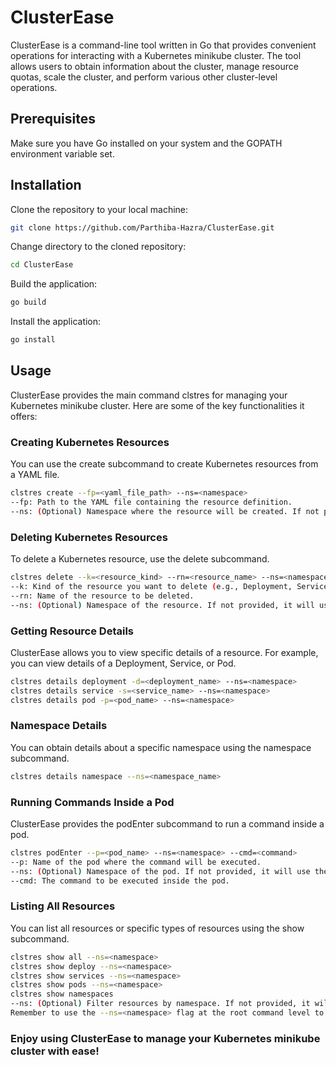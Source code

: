 
# ClusterEase
ClusterEase is a command-line tool written in Go that provides convenient operations for interacting with a Kubernetes minikube cluster. The tool allows users to obtain information about the cluster, manage resource quotas, scale the cluster, and perform various other cluster-level operations.

## Prerequisites
Make sure you have Go installed on your system and the GOPATH environment variable set.

## Installation
Clone the repository to your local machine:
```bash
git clone https://github.com/Parthiba-Hazra/ClusterEase.git
```
Change directory to the cloned repository:
```bash
cd ClusterEase
````
Build the application:
```bash
go build
````
Install the application:
```bash
go install
```
## Usage
ClusterEase provides the main command clstres for managing your Kubernetes minikube cluster. Here are some of the key functionalities it offers:

### Creating Kubernetes Resources
You can use the create subcommand to create Kubernetes resources from a YAML file.

```bash
clstres create --fp=<yaml_file_path> --ns=<namespace>
--fp: Path to the YAML file containing the resource definition.
--ns: (Optional) Namespace where the resource will be created. If not provided, it will use the default namespace.
```
### Deleting Kubernetes Resources
To delete a Kubernetes resource, use the delete subcommand.

```bash
clstres delete --k=<resource_kind> --rn=<resource_name> --ns=<namespace>
--k: Kind of the resource you want to delete (e.g., Deployment, Service, Pod, etc.).
--rn: Name of the resource to be deleted.
--ns: (Optional) Namespace of the resource. If not provided, it will use the default namespace.
```
### Getting Resource Details
ClusterEase allows you to view specific details of a resource. For example, you can view details of a Deployment, Service, or Pod.

```bash
clstres details deployment -d=<deployment_name> --ns=<namespace>
clstres details service -s=<service_name> --ns=<namespace>
clstres details pod -p=<pod_name> --ns=<namespace>
```
### Namespace Details
You can obtain details about a specific namespace using the namespace subcommand.

```bash
clstres details namespace --ns=<namespace_name>
```
### Running Commands Inside a Pod
ClusterEase provides the podEnter subcommand to run a command inside a pod.

```bash
clstres podEnter --p=<pod_name> --ns=<namespace> --cmd=<command>
--p: Name of the pod where the command will be executed.
--ns: (Optional) Namespace of the pod. If not provided, it will use the default namespace.
--cmd: The command to be executed inside the pod.
```
### Listing All Resources
You can list all resources or specific types of resources using the show subcommand.

```bash
clstres show all --ns=<namespace>
clstres show deploy --ns=<namespace>
clstres show services --ns=<namespace>
clstres show pods --ns=<namespace>
clstres show namespaces
--ns: (Optional) Filter resources by namespace. If not provided, it will show resources from all namespaces.
Remember to use the --ns=<namespace> flag at the root command level to specify the namespace for subsequent commands. This flag will apply to all commands unless explicitly overridden in the subcommands.
```

### Enjoy using ClusterEase to manage your Kubernetes minikube cluster with ease!